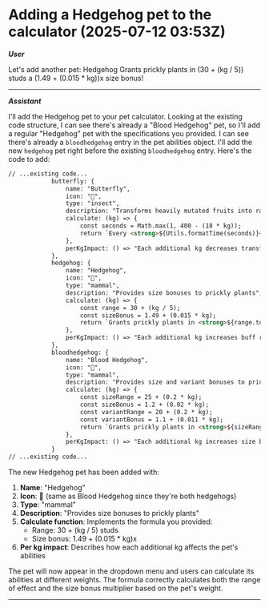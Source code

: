 <!-- Generated by SpecStory -->

# Adding a Hedgehog pet to the calculator (2025-07-12 03:53Z)

_**User**_

Let's add another pet: 
Hedgehog		Grants prickly plants in (30 + (kg / 5)) studs a (1.49 + (0.015 * kg))x size bonus!

---

_**Assistant**_

I'll add the Hedgehog pet to your pet calculator. Looking at the existing code structure, I can see there's already a "Blood Hedgehog" pet, so I'll add a regular "Hedgehog" pet with the specifications you provided. I can see there's already a `bloodhedgehog` entry in the pet abilities object. I'll add the new `hedgehog` pet right before the existing `bloodhedgehog` entry. Here's the code to add:

````html
// ...existing code...
            butterfly: {
                name: "Butterfly",
                icon: "🦋",
                type: "insect",
                description: "Transforms heavily mutated fruits into rainbow fruits",
                calculate: (kg) => {
                    const seconds = Math.max(1, 400 - (18 * kg));
                    return `Every <strong>${Utils.formatTime(seconds)}</strong>, flies to a nearby fruit with 5+ mutations, removes all of them, and turns it rainbow!\nIgnores favorited fruit.`;
                },
                perKgImpact: () => "Each additional kg decreases transformation time by 18 seconds"
            },
            hedgehog: {
                name: "Hedgehog",
                icon: "🦔",
                type: "mammal",
                description: "Provides size bonuses to prickly plants",
                calculate: (kg) => {
                    const range = 30 + (kg / 5);
                    const sizeBonus = 1.49 + (0.015 * kg);
                    return `Grants prickly plants in <strong>${range.toFixed(1)}</strong> studs a <strong>${sizeBonus.toFixed(3)}x</strong> size bonus!`;
                },
                perKgImpact: () => "Each additional kg increases buff range by 0.2 studs and size bonus by 0.015x"
            },
            bloodhedgehog: {
                name: "Blood Hedgehog",
                icon: "🦔",
                type: "mammal",
                description: "Provides size and variant bonuses to prickly plants",
                calculate: (kg) => {
                    const sizeRange = 25 + (0.2 * kg);
                    const sizeBonus = 1.2 + (0.02 * kg);
                    const variantRange = 20 + (0.2 * kg);
                    const variantBonus = 1.1 + (0.011 * kg);
                    return `Grants prickly plants in <strong>${sizeRange.toFixed(1)}</strong> studs a <strong>${sizeBonus.toFixed(2)}x</strong> size bonus!\n\nGrants prickly plants in <strong>${variantRange.toFixed(1)}</strong> studs a <strong>${variantBonus.toFixed(3)}x</strong> variant chance bonus!`;
                },
                perKgImpact: () => "Each additional kg increases size bonus range by 0.2 studs and size bonus by 0.02x, increases variant range by 0.2 studs and variant bonus by 0.011x"
            }
// ...existing code...
````

The new Hedgehog pet has been added with:

1. **Name**: "Hedgehog" 
2. **Icon**: 🦔 (same as Blood Hedgehog since they're both hedgehogs)
3. **Type**: "mammal"
4. **Description**: "Provides size bonuses to prickly plants"
5. **Calculate function**: Implements the formula you provided:
   - Range: 30 + (kg / 5) studs
   - Size bonus: 1.49 + (0.015 * kg)x
6. **Per kg impact**: Describes how each additional kg affects the pet's abilities

The pet will now appear in the dropdown menu and users can calculate its abilities at different weights. The formula correctly calculates both the range of effect and the size bonus multiplier based on the pet's weight.

---

